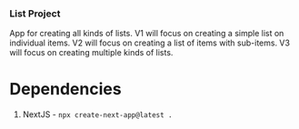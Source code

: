 ### List Project

App for creating all kinds of lists. V1 will focus on creating a simple list on individual items. V2 will focus on creating a list of items with sub-items. V3 will focus on creating multiple kinds of lists.

# Dependencies

1. NextJS - `npx create-next-app@latest .`
